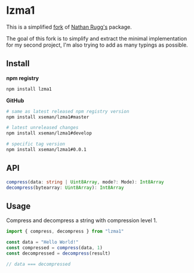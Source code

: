 # lzma1

This is a simplified [fork][fork-link] of [Nathan Rugg's][fork-author] package.

The goal of this fork is to simplify and extract the minimal implementation for
my second project, I'm also trying to add as many typings as possible.

## Install

**npm registry**

```sh
npm install lzma1
```

**GitHub**

```sh
# same as latest released npm registry version
npm install xseman/lzma1#master

# latest unreleased changes
npm install xseman/lzma1#develop

# specific tag version
npm install xseman/lzma1#0.0.1
```

## API

```ts
compress(data: string | Uint8Array, mode?: Mode): Int8Array
decompress(bytearray: Uint8Array): Int8Array
```

## Usage

Compress and decompress a string with compression level 1.

```js
import { compress, decompress } from "lzma1"

const data = "Hello World!"
const compressed = compress(data, 1)
const decompressed = decompress(result)

// data === decompressed
```

[fork-link]: https://github.com/LZMA-JS/LZMA-JS
[fork-author]: https://github.com/nmrugg
